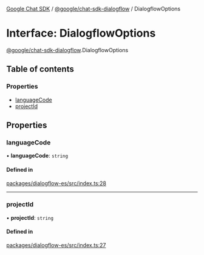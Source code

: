 [Google Chat SDK](../README.md) / [@google/chat-sdk-dialogflow](../modules/google_chat_sdk_dialogflow.md) / DialogflowOptions

# Interface: DialogflowOptions

[@google/chat-sdk-dialogflow](../modules/google_chat_sdk_dialogflow.md).DialogflowOptions

## Table of contents

### Properties

- [languageCode](google_chat_sdk_dialogflow.DialogflowOptions.md#languagecode)
- [projectId](google_chat_sdk_dialogflow.DialogflowOptions.md#projectid)

## Properties

### languageCode

• **languageCode**: `string`

#### Defined in

[packages/dialogflow-es/src/index.ts:28](https://github.com/googlestaging/chat-framework-nodejs/blob/1a0ee86/packages/dialogflow-es/src/index.ts#L28)

___

### projectId

• **projectId**: `string`

#### Defined in

[packages/dialogflow-es/src/index.ts:27](https://github.com/googlestaging/chat-framework-nodejs/blob/1a0ee86/packages/dialogflow-es/src/index.ts#L27)
